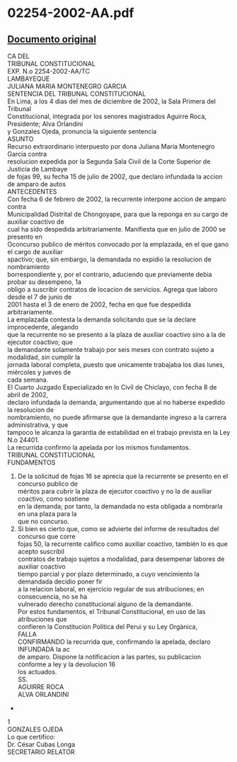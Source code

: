 
02254-2002-AA.pdf
=================
  
[Documento original](https://tc.gob.pe/jurisprudencia/2003/02254-2002-AA.pdf)  
---  
CA DEL  
TRIBUNAL CONSTITUCIONAL  
EXP. N.o 2254-2002-AA/TC  
LAMBAYEQUE  
JULIANA MARIA MONTENEGRO GARCIA  
SENTENCIA DEL TRIBUNAL CONSTITUCIONAL  
En Lima, a los 4 dias del mes de diciembre de 2002, la Sala Primera del Tribunal  
Constitucional, integrada por los senores magistrados Aguirre Roca, Presidente; Alva Orlandini  
y Gonzales Ojeda, pronuncia la siguiente sentencia  
ASUNTO  
Recurso extraordinario interpuesto por dona Juliana Maria Montenegro Garcia contra  
resolucion expedida por la Segunda Sala Civil de la Corte Superior de Justicia de Lambaye  
de fojas 99, su fecha 15 de julio de 2002, que declaro infundada la accion de amparo de autos  
ANTECEDENTES  
Con fecha 6 de febrero de 2002, la recurrente interpone accion de amparo contra  
Municipalidad Distrital de Chongoyape, para que la reponga en su cargo de auxiliar coactivo de  
cual ha sido despedida arbitrariamente. Manifiesta que en julio de 2000 se presento en  
Oconcurso publico de méritos convocado por la emplazada, en el que gano el cargo de auxiliar  
spactivo; que, sin embargo, la demandada no expidio la resolucion de nombramiento  
borrespondiente y, por el contrario, aduciendo que previamente debia probar su desempeno, 1a  
obligo a suscribir contratos de locacion de servicios. Agrega que laboro desde el 7 de junio de  
2001 hasta el 3 de enero de 2002, fecha en que fue despedida arbitrariamente.  
La emplazada contesta la demanda solicitando que se la declare improcedente, alegando  
que la recurrente no se presento a la plaza de auxiliar coactivo sino a la de ejecutor coactivo; que  
la demandante solamente trabajo por seis meses con contrato sujeto a modalidad, sin cumplir la  
jornada laboral completa, puesto que unicamente trabajaba los dias lunes, miércoles y jueves de  
cada semana.  
El Cuarto Juzgado Especializado en lo Civil de Chiclayo, con fecha 8 de abril de 2002,  
declaro infundada la demanda, argumentando que al no haberse expedido la resolucion de  
nombramiento, no puede afirmarse que la demandante ingreso a la carrera administrativa, y que  
tampoco le alcanza la garantia de estabilidad en el trabajo prevista en la Ley N.o 24401.  
La recurrida confirmo la apelada por los mismos fundamentos.  
TRIBUNAL CONSTITUCIONAL  
FUNDAMENTOS  
1. De la solicitud de fojas 16 se aprecia que la recurrente se presento en el concurso publico de  
méritos para cubrir la plaza de ejecutor coactivo y no la de auxiliar coactivo, como sostiene  
en la demanda; por tanto, la demandada no esta obligada a nombrarla en una plaza para la  
que no concurso.  
2. Si bien es cierto que, como se advierte del informe de resultados del concurso que corre  
fojas 50, la recurrente califico como auxiliar coactivo, también lo es que acepto suscribil  
contratos de trabajo sujetos a modalidad, para desempenar labores de auxiliar coactivo  
tiempo parcial y por plazo determinado, a cuyo vencimiento la demandada decidio poner fir  
a la relacion laboral, en ejercicio regular de sus atribuciones; en consecuencia, no se ha  
vulnerado derecho constitucional alguno de la demandante.  
Por estos fundamentos, el Tribunal Constitucional, en uso de las atribuciones que  
confieren la Constitucion Politica del Perui y su Ley Orgànica,  
FALLA  
CONFIRMANDO la recurrida que, confirmando la apelada, declaro INFUNDADA la ac  
de amparo. Dispone la notificacion a las partes, su publicacion conforme a ley y la devolucion 16  
los actuados.  
SS.  
AGUIRRE ROCA  
ALVA ORLANDINI  
-  
1  
GONZALES OJEDA  
Lo que certifico:  
Dr. César Cubas Longa  
SECRETARIO RELATOR